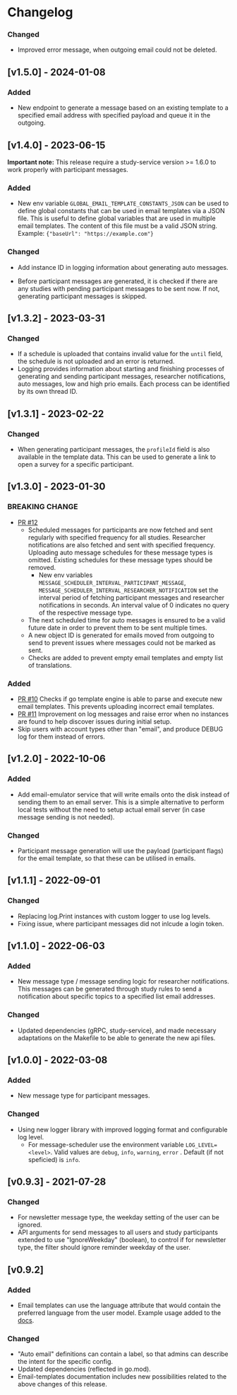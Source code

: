 # Changelog

### Changed

- Improved error message, when outgoing email could not be deleted.

## [v1.5.0] - 2024-01-08

### Added

- New endpoint to generate a message based on an existing template to a specified email address with specified payload and queue it in the outgoing.

## [v1.4.0] - 2023-06-15

**Important note:** This release require a study-service version >= 1.6.0 to work properly with participant messages.

### Added

- New env variable `GLOBAL_EMAIL_TEMPLATE_CONSTANTS_JSON` can be used to define global constants that can be used in email templates via a JSON file. This is useful to define global variables that are used in multiple email templates. The content of this file must be a valid JSON string. Example: `{"baseUrl": "https://example.com"}`

### Changed

- Add instance ID in logging information about generating auto messages.

- Before participant messages are generated, it is checked if there are any studies with pending participant messages to be sent now. If not, generating participant messages is skipped.

## [v1.3.2] - 2023-03-31

### Changed

- If a schedule is uploaded that contains invalid value for the `until` field, the schedule is not uploaded and an error is returned.
- Logging provides information about starting and finishing processes of generating and sending participant messages, researcher notifications, auto messages, low and high prio emails. Each process can be identified by its own thread ID.

## [v1.3.1] - 2023-02-22

### Changed

- When generating participant messages, the `profileId` field is also available in the template data. This can be used to generate a link to open a survey for a specific participant.

## [v1.3.0] - 2023-01-30

### BREAKING CHANGE

- [PR #12](https://github.com/influenzanet/messaging-service/pull/12)
  - Scheduled messages for participants are now fetched and sent regularly with specified frequency for all studies. Researcher notifications are also fetched and sent with specified frequency. Uploading auto message schedules for these message types is omitted. Existing schedules for these message types should be removed.
    - New env variables `MESSAGE_SCHEDULER_INTERVAL_PARTICIPANT_MESSAGE`, `MESSAGE_SCHEDULER_INTERVAL_RESEARCHER_NOTIFICATION` set the interval period of fetching participant messages and researcher notifications in seconds. An interval value of 0 indicates no query of the respective message type.
  - The next scheduled time for auto messages is ensured to be a valid future date in order to prevent them to be sent multiple times.
  - A new object ID is generated for emails moved from outgoing to send to prevent issues where messages could not be marked as sent.
  - Checks are added to prevent empty email templates and empty list of translations.

### Added

- [PR #10](https://github.com/influenzanet/messaging-service/pull/10) Checks if go template engine is able to parse and execute new email templates. This prevents uploading incorrect email templates.
- [PR #11](https://github.com/influenzanet/messaging-service/pull/11) Improvement on log messages and raise error when no instances are found to help discover issues during initial setup.
- Skip users with account types other than "email", and produce DEBUG log for them instead of errors.

## [v1.2.0] - 2022-10-06

### Added

- Add email-emulator service that will write emails onto the disk instead of sending them to an email server. This is a simple alternative to perform local tests without the need to setup actual email server (in case message sending is not needed).

### Changed

- Participant message generation will use the payload (participant flags) for the email template, so that these can be utilised in emails.

## [v1.1.1] - 2022-09-01

### Changed

- Replacing log.Print instances with custom logger to use log levels.
- Fixing issue, where participant messages did not inlcude a login token.

## [v1.1.0] - 2022-06-03

### Added

- New message type / message sending logic for researcher notifications. This messages can be generated through study rules to send a notification about specific topics to a specified list email addresses.

### Changed

- Updated dependencies (gRPC, study-service), and made necessary adaptations on the Makefile to be able to generate the new api files.

## [v1.0.0] - 2022-03-08

### Added

- New message type for participant messages.

### Changed

- Using new logger library with improved logging format and configurable log level.
  - For message-scheduler use the environment variable `LOG_LEVEL=<level>`. Valid values are `debug`, `info`, `warning`, `error` . Default (if not speficied) is `info`.

## [v0.9.3] - 2021-07-28

### Changed

- For newsletter message type, the weekday setting of the user can be ignored.
- API arguments for send messages to all users and study participants extended to use "IgnoreWeekday" (boolean), to control if for newsletter type, the filter should ignore reminder weekday of the user.

## [v0.9.2]

### Added

- Email templates can use the language attribute that would contain the preferred language from the user model. Example usage added to the [docs](docs/email-templates.md).

### Changed

- "Auto email" definitions can contain a label, so that admins can describe the intent for the specific config.
- Updated dependencies (reflected in go.mod).
- Email-templates documentation includes new possibilities related to the above changes of this release.
